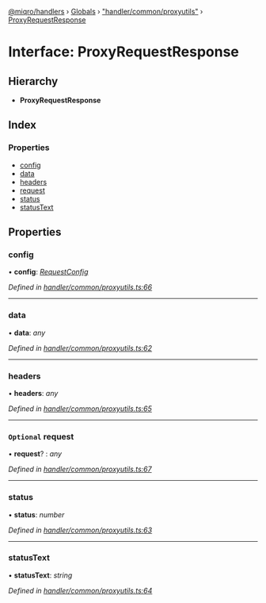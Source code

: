 [@miqro/handlers](../README.md) › [Globals](../globals.md) › ["handler/common/proxyutils"](../modules/_handler_common_proxyutils_.md) › [ProxyRequestResponse](_handler_common_proxyutils_.proxyrequestresponse.md)

# Interface: ProxyRequestResponse

## Hierarchy

* **ProxyRequestResponse**

## Index

### Properties

* [config](_handler_common_proxyutils_.proxyrequestresponse.md#config)
* [data](_handler_common_proxyutils_.proxyrequestresponse.md#data)
* [headers](_handler_common_proxyutils_.proxyrequestresponse.md#headers)
* [request](_handler_common_proxyutils_.proxyrequestresponse.md#optional-request)
* [status](_handler_common_proxyutils_.proxyrequestresponse.md#status)
* [statusText](_handler_common_proxyutils_.proxyrequestresponse.md#statustext)

## Properties

###  config

• **config**: *[RequestConfig](_handler_common_proxyutils_.requestconfig.md)*

*Defined in [handler/common/proxyutils.ts:66](https://github.com/claukers/miqro-express/blob/5fac12b/src/handler/common/proxyutils.ts#L66)*

___

###  data

• **data**: *any*

*Defined in [handler/common/proxyutils.ts:62](https://github.com/claukers/miqro-express/blob/5fac12b/src/handler/common/proxyutils.ts#L62)*

___

###  headers

• **headers**: *any*

*Defined in [handler/common/proxyutils.ts:65](https://github.com/claukers/miqro-express/blob/5fac12b/src/handler/common/proxyutils.ts#L65)*

___

### `Optional` request

• **request**? : *any*

*Defined in [handler/common/proxyutils.ts:67](https://github.com/claukers/miqro-express/blob/5fac12b/src/handler/common/proxyutils.ts#L67)*

___

###  status

• **status**: *number*

*Defined in [handler/common/proxyutils.ts:63](https://github.com/claukers/miqro-express/blob/5fac12b/src/handler/common/proxyutils.ts#L63)*

___

###  statusText

• **statusText**: *string*

*Defined in [handler/common/proxyutils.ts:64](https://github.com/claukers/miqro-express/blob/5fac12b/src/handler/common/proxyutils.ts#L64)*
